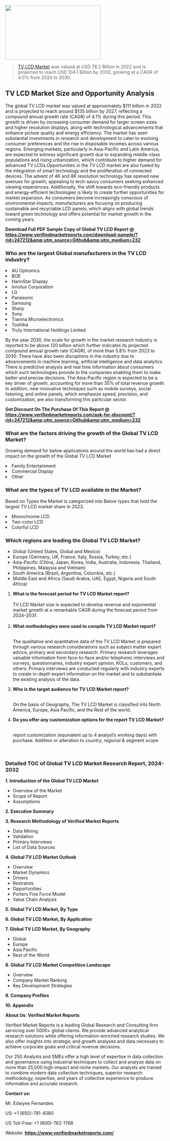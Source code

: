 <img src="https://ffe5etoiles.com/wp-content/uploads/2024/12/MST1-300x171.png" alt="" width="300" height="171" class="alignnone size-medium wp-image-20088" /><blockquote><p><p><a href="https://www.verifiedmarketreports.com/download-sample/?rid=247212&utm_source=Github&utm_medium=232" target="_blank">TV LCD Market</a> was valued at USD 78.2 Billion in 2022 and is projected to reach USD 104.1 Billion by 2030, growing at a CAGR of 4.0% from 2024 to 2030.</p></blockquote><p><h2>TV LCD Market Size and Opportunity Analysis</h2>The global TV LCD market was valued at approximately $111 billion in 2022 and is projected to reach around $135 billion by 2027, reflecting a compound annual growth rate (CAGR) of 4.1% during this period. This growth is driven by increasing consumer demand for larger screen sizes and higher resolution displays, along with technological advancements that enhance picture quality and energy efficiency. The market has seen substantial investments in research and development to cater to evolving consumer preferences and the rise in disposable incomes across various regions. Emerging markets, particularly in Asia-Pacific and Latin America, are expected to witness significant growth due to expanding middle-class populations and rising urbanization, which contribute to higher demand for advanced TV LCDs.Opportunities in the TV LCD market are also fueled by the integration of smart technology and the proliferation of connected devices. The advent of 4K and 8K resolution technology has opened new avenues for growth, appealing to tech-savvy consumers seeking enhanced viewing experiences. Additionally, the shift towards eco-friendly products and energy-efficient technologies is likely to create further opportunities for market expansion. As consumers become increasingly conscious of environmental impacts, manufacturers are focusing on producing sustainable and recyclable LCD panels, which aligns with global trends toward green technology and offers potential for market growth in the coming years.</p><p class=""><strong>Download Full PDF Sample Copy of Global TV LCD Report @ <a href="https://www.verifiedmarketreports.com/download-sample/?rid=247212&amp;utm_source=Github&amp;utm_medium=232" target="_blank">https://www.verifiedmarketreports.com/download-sample/?rid=247212&amp;utm_source=Github&amp;utm_medium=232</a></strong></p><h3 id="" class="">Who are the largest Global manufacturers in the TV LCD industry?</h3><p><li>AU Optronics</li><li> BOE</li><li> HannStar Display</li><li> Innolux Corporation</li><li> LG</li><li> Panasonic</li><li> Samsung</li><li> Sharp</li><li> Sony</li><li> Tianma Microelectronics</li><li> Toshiba</li><li> Truly International Holdings Limited</li></p><div class=""><div class="" dir="" data-message-author-role="" data-message-id="" data-message-model-slug=""><div class=""><div class=""><div class=""><div class="" dir="" data-message-author-role="" data-message-id="" data-message-model-slug=""><div class=""><div class=""><p>By the year 2030, the scale for growth in the market research industry is reported to be above 120 billion which further indicates its projected compound annual growth rate (CAGR), of more than 5.8% from 2023 to 2030. There have also been disruptions in the industry due to advancements in machine learning, artificial intelligence and data analytics There is predictive analysis and real time information about consumers which such technologies provide to the companies enabling them to make better and precise decisions. The Asia-Pacific region is expected to be a key driver of growth, accounting for more than 35% of total revenue growth. In addition, new innovative techniques such as mobile surveys, social listening, and online panels, which emphasize speed, precision, and customization, are also transforming this particular sector.</p><p><strong>Get Discount On The Purchase Of This Report @&nbsp; <a href="https://www.verifiedmarketreports.com/ask-for-discount/?rid=247212&amp;utm_source=Github&amp;utm_medium=232" target="_blank">https://www.verifiedmarketreports.com/ask-for-discount/?rid=247212&amp;utm_source=Github&amp;utm_medium=232</a></strong></p></div></div></div></div></div></div></div></div><h3 id="" class="">What are the factors driving the growth of the Global TV LCD Market?</h3><p id="" class="">Growing demand for below applications around the world has had a direct impact on the growth of the Global TV LCD Market</p><p id="" class=""><li>Family Entertainment</li><li> Commercial Display</li><li> Other</li></p><h3 id="" class="">What are the types of TV LCD available in the Market?</h3><p id="" class="">Based on Types the Market is categorized into Below types that held the largest TV LCD market share In 2023.</p><p id="" class=""><li>Monochrome LCD</li><li> Two-color LCD</li><li> Colorful LCD</li></p><h3 id="" class="">Which regions are leading the Global TV LCD Market?</h3><ul><li>Global (United States, Global and Mexico)</li><li>Europe (Germany, UK, France, Italy, Russia, Turkey, etc.)</li><li>Asia-Pacific (China, Japan, Korea, India, Australia, Indonesia, Thailand, Philippines, Malaysia and Vietnam)</li><li>South America (Brazil, Argentina, Columbia, etc.)</li><li>Middle East and Africa (Saudi Arabia, UAE, Egypt, Nigeria and South Africa)</li></ul><p><ol><li><strong>What is the forecast period for TV LCD Market report?<br /></strong><br /><span data-sheets-root="1" data-sheets-value="{&quot;1&quot;:2,&quot;2&quot;:&quot;XXXX size is expected to develop revenue and exponential market growth at a remarkable CAGR during the forecast period from 2024&ndash;2030.&quot;}" data-sheets-userformat="{&quot;2&quot;:12674,&quot;4&quot;:{&quot;1&quot;:2,&quot;2&quot;:16776960},&quot;10&quot;:2,&quot;11&quot;:0,&quot;15&quot;:&quot;Arial&quot;,&quot;16&quot;:12}">TV LCD Market size is expected to develop revenue and exponential market growth at a remarkable CAGR during the forecast period from 2024&ndash;2031.</span><br /><br /></li><li><strong>What methodologies were used to compile TV LCD Market report?<br /><br /></strong><p>The qualitative and quantitative data of the&nbsp;TV LCD Market is prepared through various research considerations such as subject matter expert advice, primary and secondary research. Primary research leverages valuable information from face-to-face and/or telephonic interviews and surveys, questionnaires, industry expert opinion, KOLs, customers, and others. Primary interviews are conducted regularly with industry experts to create in-depth expert information on the market and to substantiate the existing analysis of the data.&nbsp;</p></li><li><strong>Who is the target audience for TV LCD Market report?<br /><br /></strong><p>On the basis of Geography, The&nbsp;TV LCD Market is classified into North America, Europe, Asia Pacific, and the Rest of the world.</p></li><li><strong>Do you offer any customization options for the report TV LCD Market?<br /><br /></strong><p>report customization (equivalent up to 4 analyst&rsquo;s working days) with purchase. Addition or alteration to country, regional &amp; segment scope</p><p>&nbsp;</p></li></ol></p><h3 id="" class="">Detailed TOC of Global TV LCD Market Research Report, 2024-2032</h3><p id="" class=""><strong>1. Introduction of the Global TV LCD Market</strong></p><ul><li>Overview of the Market</li><li>Scope of Report</li><li>Assumptions</li></ul><p id="" class=""><strong>2. Executive Summary</strong></p><p id="" class=""><strong>3. Research Methodology of&nbsp;Verified Market Reports</strong></p><ul><li>Data Mining</li><li>Validation</li><li>Primary Interviews</li><li>List of Data Sources</li></ul><p id="" class=""><strong>4. Global TV LCD Market Outlook</strong></p><ul><li>Overview</li><li>Market Dynamics</li><li>Drivers</li><li>Restraints</li><li>Opportunities</li><li>Porters Five Force Model</li><li>Value Chain Analysis</li></ul><p id="" class=""><strong>5. Global TV LCD Market, By&nbsp;Type</strong></p><p id="" class=""><strong>6. Global TV LCD Market, By Application</strong></p><p id="" class=""><strong>7. Global TV LCD Market, By Geography</strong></p><ul><li>Global</li><li>Europe</li><li>Asia Pacific</li><li>Rest of the World</li></ul><p id="" class=""><strong>8. Global TV LCD Market Competitive Landscape</strong></p><ul><li>Overview</li><li>Company Market Ranking</li><li>Key Development Strategies</li></ul><p id="" class=""><strong>9. Company Profiles</strong></p><p id="" class=""><strong>10. Appendix</strong></p><p id="" class=""><strong>About Us: Verified Market Reports</strong></p><p id="" class="">Verified Market Reports is a leading Global Research and Consulting firm servicing over 5000+ global clients. We provide advanced analytical research solutions while offering information-enriched research studies. We also offer insights into strategic and growth analyses and data necessary to achieve corporate goals and critical revenue decisions.</p><p id="" class="">Our 250 Analysts and SMEs offer a high level of expertise in data collection and governance using industrial techniques to collect and analyze data on more than 25,000 high-impact and niche markets. Our analysts are trained to combine modern data collection techniques, superior research methodology, expertise, and years of collective experience to produce informative and accurate research.</p><p id="" class=""><strong>Contact us:</strong></p><p id="" class="">Mr. Edwyne Fernandes</p><p id="" class="">US: +1 (650)-781-4080</p><p id="" class="">US Toll-Free: +1 (800)-782-1768</p><p id="" class="">Website: <a target="" data-test-app-aware-link=""><strong>https://www.verifiedmarketreports.com/</strong></a></p>
